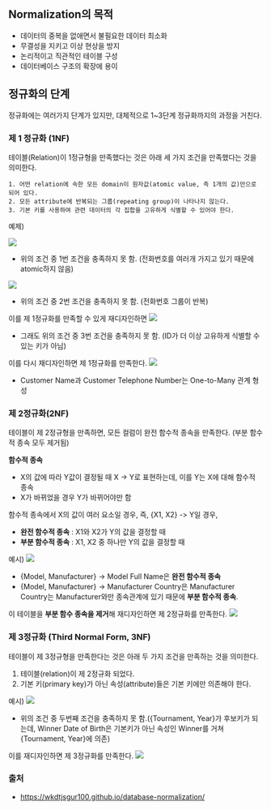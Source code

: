 ## Normalization의 목적
- 데이터의 중복을 없애면서 불필요한 데이터 최소화
- 무결성을 지키고 이상 현상을 방지
- 논리적이고 직관적인 테이블 구성
- 데이터베이스 구조의 확장에 용이

## 정규화의 단계
정규화에는 여러가지 단계가 있지만, 대체적으로 1~3단계 정규화까지의 과정을 거친다.

### 제 1 정규화 (1NF)

테이블(Relation)이 1정규형을 만족했다는 것은 아래 세 가지 조건을 만족했다는 것을 의미한다.

    1. 어떤 relation에 속한 모든 domain이 원자값(atomic value, 즉 1개의 값)만으로 되어 있다.
    2. 모든 attribute에 반복되는 그룹(repeating group)이 나타나지 않는다.
    3. 기본 키를 사용하여 관련 데이터의 각 집합을 고유하게 식별할 수 있어야 한다.

예제)

![](http://dl.dropbox.com/s/9s8vowdzs3t66uw/%EC%8A%A4%ED%81%AC%EB%A6%B0%EC%83%B7%202018-12-02%2017.50.02.png)
- 위의 조건 중 1번 조건을 충족하지 못 함. (전화번호를 여러개 가지고 있기 때문에 atomic하지 않음)

![](http://dl.dropbox.com/s/rk4jovticy5y3fw/%EC%8A%A4%ED%81%AC%EB%A6%B0%EC%83%B7%202018-12-02%2017.54.10.png)
- 위의 조건 중 2번 조건을 충족하지 못 함. (전화번호 그룹이 반복)

이를 제 1정규화를 만족할 수 있게 재디자인하면
![](http://dl.dropbox.com/s/1rr8ofxuy46i61b/%EC%8A%A4%ED%81%AC%EB%A6%B0%EC%83%B7%202018-12-02%2018.00.52.png)
- 그래도 위의 조건 중 3번 조건을 충족하지 못 함. (ID가 더 이상 고유하게 식별할 수 있는 키가 아님)

이를 다시 재디자인하면 제 1정규화를 만족한다.
![](http://dl.dropbox.com/s/dpuppv89n42ubre/%EC%8A%A4%ED%81%AC%EB%A6%B0%EC%83%B7%202018-12-02%2022.55.29.png)
- Customer Name과 Customer Telephone Number는 One-to-Many 관계 형성

### 제 2정규화(2NF)

테이블이 제 2정규형을 만족하면, 모든 컬럼이 완전 함수적 종속을 만족한다. (부분 함수적 종속 모두 제거됨)

**함수적 종속**
-  X의 값에 따라 Y값이 결정될 때 X -> Y로 표현하는데, 이를 Y는 X에 대해 함수적 종속
-  X가 바뀌었을 경우 Y가 바뀌어야만 함
  
함수적 종속에서 X의 값이 여러 요소일 경우, 즉, {X1, X2} -> Y일 경우, 
- **완전 함수적 종속** : X1와 X2가 Y의 값을 결정할 때
- **부분 함수적 종속** : X1, X2 중 하나만 Y의 값을 결정할 때

예시)
![](http://dl.dropbox.com/s/c2xfxdanbuiaw1l/%EC%8A%A4%ED%81%AC%EB%A6%B0%EC%83%B7%202018-12-03%2006.58.17.png)
- {Model, Manufacturer} -> Model Full Name은 **완전 함수적 종속**
- {Model, Manufacturer} -> Manufacturer Country은 Manufacturer Country는 Manufacturer와만 종속관계에 있기 때문에 **부분 함수적 종속**. 

이 테이블을 **부분 함수 종속을 제거**해 재디자인하면 제 2정규화를 만족한다.
![](http://dl.dropbox.com/s/x8481598dhnpzeg/%EC%8A%A4%ED%81%AC%EB%A6%B0%EC%83%B7%202018-12-03%2010.58.15.png)

### 제 3정규화 (Third Normal Form, 3NF)
테이블이 제 3정규형을 만족한다는 것은 아래 두 가지 조건을 만족하는 것을 의미한다.
1. 테이블(relation)이 제 2정규화 되었다.
2. 기본 키(primary key)가 아닌 속성(attribute)들은 기본 키에만 의존해야 한다.

예시)
![](http://dl.dropbox.com/s/xtfoetv8hg6jn3f/%EC%8A%A4%ED%81%AC%EB%A6%B0%EC%83%B7%202018-12-03%2012.59.46.png)
- 위의 조건 중 두번째 조건을 충족하지 못 함.({Tournament, Year}가 후보키가 되는데, Winner Date of Birth은 기본키가 아닌 속성인 Winner를 거쳐 {Tournament, Year}에 의존)

이를 재디자인하면 제 3정규화를 만족한다.
![](http://dl.dropbox.com/s/ks03nkc26nsffin/%EC%8A%A4%ED%81%AC%EB%A6%B0%EC%83%B7%202018-12-04%2014.51.39.png)


### 출처
- https://wkdtjsgur100.github.io/database-normalization/
